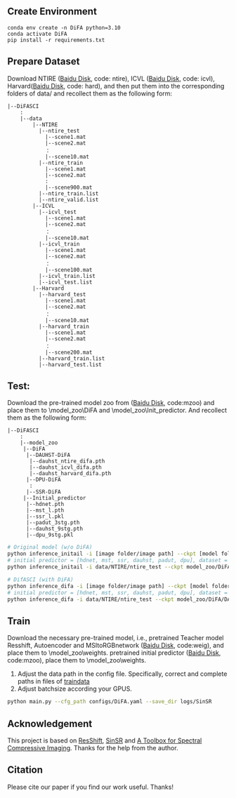 ## Create Environment
```
conda env create -n DiFA python=3.10
conda activate DiFA
pip install -r requirements.txt
```

## Prepare Dataset
Download NTIRE ([Baidu Disk](https://pan.baidu.com/s/1tjM5PKznKaNkwbbfekneYw?pwd=ntir), code: ntire), ICVL ([Baidu Disk](https://pan.baidu.com/s/12Tangm7beo_to8OcQKtbvg?pwd=icvl), code: icvl), Harvard([Baidu Disk](https://pan.baidu.com/s/1ui2SsR3EFMVTFBUrDvD3Zg?pwd=hard), code: hard), and then put them into the corresponding folders of data/ and recollect them as the following form:
```
|--DiFASCI
    :
    |--data
        |--NTIRE
          |--ntire_test
            |--scene1.mat
            |--scene2.mat
            ：  
            |--scene10.mat
          |--ntire_train
            |--scene1.mat
            |--scene2.mat
            :
            |--scene900.mat
          |--ntire_train.list
          |--ntire_valid.list
        |--ICVL
          |--icvl_test 
            |--scene1.mat
            |--scene2.mat
            ：  
            |--scene10.mat
          |--icvl_train 
            |--scene1.mat
            |--scene2.mat
            ：  
            |--scene100.mat
          |--icvl_train.list
          |--icvl_test.list
        |--Harvard
          |--harvard_test 
            |--scene1.mat
            |--scene2.mat
            ：  
            |--scene10.mat
          |--harvard_train 
            |--scene1.mat
            |--scene2.mat
            ：  
            |--scene200.mat
          |--harvard_train.list
          |--harvard_test.list
```

## Test:
Download the pre-trained model zoo from ([Baidu Disk](https://pan.baidu.com/s/1jS_e8gYutfJ_dMjIhmh1lQ?pwd=mzoo), code:mzoo) and place them to \model_zoo\DiFA and \model_zoo\Init_predictor. And recollect them as the following form:
```
|--DiFASCI
    :
    |--model_zoo
     |--DiFA
      |--DAUHST-DiFA
       |--dauhst_ntire_difa.pth
       |--dauhst_icvl_difa.pth
       |--dauhst_harvard_difa.pth
      |--DPU-DiFA
       :
      |--SSR-DiFA
     |--Initial_predictor
      |--hdnet.pth
      |--mst_l.pth
      |--ssr_l.pkl
      |--padut_3stg.pth
      |--dauhst_9stg.pth
      |--dpu_9stg.pkl
```

```sh
# Original model (w/o DiFA)
python inference_initail -i [image folder/image path] --ckpt [model folder/model path] --pretrained_model [initial predictor] --dataset [dataset] --gpu [gpu_id]
# initial predictor = [hdnet, mst, ssr, dauhst, padut, dpu], dataset = [ntire, icvl，harvard]. If we want to get results of DAUHST on NTIRE dataset, we can run below command
python inference_initail -i data/NTIRE/ntire_test --ckpt model_zoo/DiFA/DAUSHT-DiFA/dauhst_ntire_difa.pth --pretrained_model dauhst --dataset ntire --gpu cuda:0

# DifASCI (with DiFA)
python inference_difa -i [image folder/image path] --ckpt [model folder/model path] --pretraine_model [initial predictor] --dataset [dataset] --gpu [gpu_id]
# initial predictor = [hdnet, mst, ssr, dauhst, padut, dpu], dataset = [ntire, icvl，harvard]. If we want to get results of DAUHST-DiFA on NTIRE dataset, we can run below command
python inference_difa -i data/NTIRE/ntire_test --ckpt model_zoo/DiFA/DAUSHT-DiFA/dauhst_ntire_difa.pth --pretrained_model dauhst --dataset ntire --gpu cuda:0
```

## Train
Download the necessary pre-trained model, i.e., pretrained Teacher model Resshift, Autoencoder and MSItoRGBnetwork ([Baidu Disk](https://pan.baidu.com/s/1biDFqlwSqOhj9S7yZ12_eA?pwd=weig), code:weig), and place them to \model_zoo\weights. pretrained initial predictor ([Baidu Disk](https://pan.baidu.com/s/1jS_e8gYutfJ_dMjIhmh1lQ?pwd=mzoo), code:mzoo), place them to \model_zoo\weights. 

1. Adjust the data path in the config file. Specifically, correct and complete paths in files of [traindata](./traindata/)
2. Adjust batchsize according your GPUS.

```sh
python main.py --cfg_path configs/DiFA.yaml --save_dir logs/SinSR
```

## Acknowledgement

This project is based on [ResShift](https://github.com/zsyOAOA/ResShift), [SinSR](https://github.com/wyf0912/SinSR) and [A Toolbox for Spectral Compressive Imaging](https://github.com/caiyuanhao1998/MST). Thanks for the help from the author.

## Citation
Please cite our paper if you find our work useful. Thanks! 
